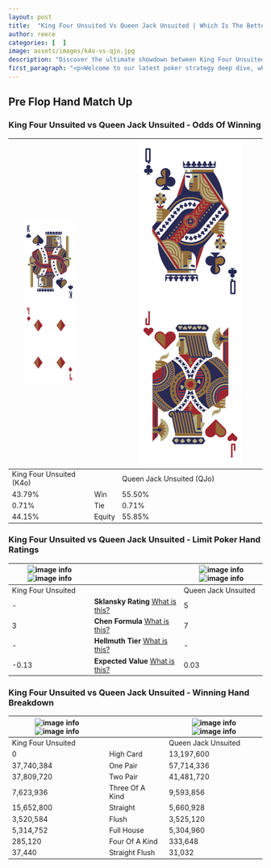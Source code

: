 ```yaml
---
layout: post
title:  "King Four Unsuited Vs Queen Jack Unsuited | Which Is The Better Hand In Poker? A Complete Guide"
author: reece
categories: [  ]
image: assets/images/k4o-vs-qjo.jpg
description: "Discover the ultimate showdown between King Four Unsuited and Queen Jack Unsuited in poker! Uncover the odds, strategies, and scenarios where one hand triumphs over the other. Get ready to up your poker game with this thrilling analysis."
first_paragraph: "<p>Welcome to our latest poker strategy deep dive, where we're pitting two distinct hands against each other in a high-stakes showdown: King Four Unsuited vs Queen Jack Unsuited.</p><p>In the dynamic world of poker, every decision counts, and knowing which hand holds the upper hand is key to your success at the table.</p><p>In this article, we'll dissect these two hands, explore the scenarios where one dominates the other, and equip you with the knowledge to make strategic choices that can tip the odds in your favor.</p><p>Get ready to unravel the intriguing dynamics of these poker hands and elevate your game to new heights.</p>"
---
```




[comment]: # (sp0)

## Pre Flop Hand Match Up

<div class="table hand-ratings" markdown="1"> 



### King Four Unsuited vs Queen Jack Unsuited - Odds Of Winning


    
| ![image info](assets/images/hand1/K.png) ![image info](assets/images/hand1/4o.png) |  | ![image info](assets/images/hand2/Q.png) ![image info](assets/images/hand2/jo.png) |
| -------- | -------- | -------- |
| King Four Unsuited (K4o) |  | Queen Jack Unsuited (QJo) |
| 43.79% | Win | 55.50% |
| 0.71% | Tie | 0.71% |
| 44.15% | Equity | 55.85% |




[comment]: # (sp1)



### King Four Unsuited vs Queen Jack Unsuited - Limit Poker Hand Ratings


    
| ![image info](https://www.riverpairs.com/assets/images/hand1/K.png) ![image info](https://www.riverpairs.com/assets/images/hand1/4o.png) |  | ![image info](https://www.riverpairs.com/assets/images/hand2/Q.png) ![image info](https://www.riverpairs.com/assets/images/hand2/jo.png) |
| -------- | -------- | -------- |
| King Four Unsuited |  | Queen Jack Unsuited |
| - | **Sklansky Rating** [What is this?](/sklansky-rating-explained) | 5 |
| 3 | **Chen Formula** [What is this?](/chen-formula-explained) | 7 |
| - | **Hellmuth Tier** [What is this?](/Hellmuth-tier-explained) | - |
| -0.13 | **Expected Value** [What is this?](/expected-value-explained) | 0.03 |




[comment]: # (sp2)



### King Four Unsuited vs Queen Jack Unsuited - Winning Hand Breakdown


    
| ![image info](https://www.riverpairs.com/assets/images/hand1/K.png) ![image info](https://www.riverpairs.com/assets/images/hand1/4o.png) |  | ![image info](https://www.riverpairs.com/assets/images/hand2/Q.png) ![image info](https://www.riverpairs.com/assets/images/hand2/jo.png) |
| -------- | -------- | -------- |
| King Four Unsuited |  | Queen Jack Unsuited |
| 0 | High Card | 13,197,600 |
| 37,740,384 | One Pair | 57,714,336 |
| 37,809,720 | Two Pair | 41,481,720 |
| 7,623,936 | Three Of A Kind | 9,593,856 |
| 15,652,800 | Straight | 5,660,928 |
| 3,520,584 | Flush | 3,525,120 |
| 5,314,752 | Full House | 5,304,960 |
| 285,120 | Four Of A Kind | 333,648 |
| 37,440 | Straight Flush | 31,032 |




[comment]: # (sp3)



</div>

[comment]: # (sp4)



[comment]: # (sp5)

